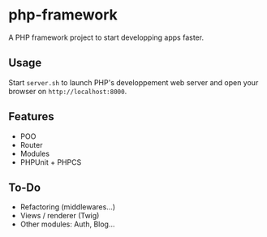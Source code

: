 # php-framework

A PHP framework project to start developping apps faster.

## Usage

Start `server.sh` to launch PHP's developpement web server and open your browser on `http://localhost:8000`.

## Features

- POO
- Router
- Modules
- PHPUnit + PHPCS

## To-Do

- Refactoring (middlewares...)
- Views / renderer (Twig)
- Other modules: Auth, Blog...
